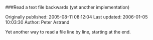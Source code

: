 ###Read a text file backwards (yet another implementation)

Originally published: 2005-08-11 08:12:04
Last updated: 2006-01-05 10:03:30
Author: Peter Astrand

Yet another way to read a file line by line, starting at the end.